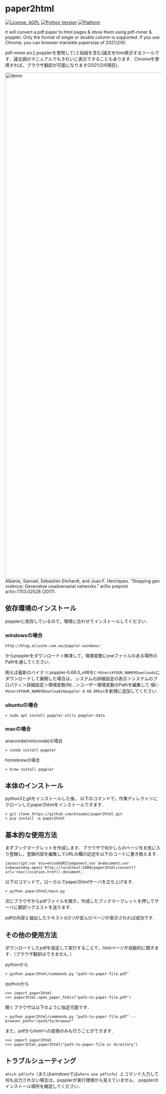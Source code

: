 # paper2html

[![License: AGPL](https://img.shields.io/badge/license-AGPL-yellow)](https://opensource.org/licenses/AGPL-3.0)
[![Python Version](https://img.shields.io/badge/python-3.5|3.7|3.8-blue)](https://github.com/ktaaaki/paper2html)
[![Platform](https://img.shields.io/badge/platform-windows|macos|ubuntu-blue)](https://github.com/ktaaaki/paper2html)

It will convert a pdf paper to html pages & show them using pdf-miner & poppler. Only the format of single or double column is supported. If you use Chrome, you can browser-translate papers(as of 2021/2/6).

pdf-miner.sixとpopplerを使用して(２段組を含む)論文をhtml表示するツールです．論文調のマニュアルでもきれいに表示できることもあります．Chromeを使用すれば，ブラウザ翻訳が可能になります(2021/2/6現在)．

<img width="1633" alt="demo" src="https://user-images.githubusercontent.com/4715386/94166499-54ecb480-fec6-11ea-8155-d44d192445fa.png">
Albanie, Samuel, Sébastien Ehrhardt, and Joao F. Henriques. "Stopping gan violence: Generative unadversarial networks." arXiv preprint arXiv:1703.02528 (2017).

## 依存環境のインストール
popplerに依存しているので，環境に合わせてインストールしてください．

### windowsの場合
`http://blog.alivate.com.au/poppler-windows/`

からpopplerをダウンロード＋解凍して，環境変数にexeファイルのある場所のPathを通してください．

例えば最新のバイナリ:poppler-0.68.0_x86を`C:¥Users¥YOUR_NAME¥Downloads`にダウンロードして展開した場合は，
システムの詳細設定の表示＞システムのプロパティ＞詳細設定＞環境変数(N)...＞ユーザー環境変数のPathを編集して
値`C:¥Users¥YOUR_NAME¥Downloads¥poppler-0.68.0¥bin`を新規に追加してください．

### ubuntuの場合
```
> sudo apt install poppler-utils poppler-data
```
### macの場合
anaconda(miniconda)の場合
```
> conda install poppler
```
homebrewの場合
```
> brew install poppler
```
## 本体のインストール
python3とgitをインストールした後，
以下のコマンドで，作業ディレクトリにクローンしたpaper2htmlをインストールできます．
```
> git clone https://github.com/ktaaaki/paper2html.git
> pip install -e paper2html
```

## 基本的な使用方法
まずブックマークレットを作成します．ブラウザで何かしらのページをお気に入り登録し，登録内容を編集してURLの欄の記述を以下のコードに書き換えます．
```
javascript:var esc=encodeURIComponent;var d=document;var subw=window.open('http://localhost:5000/paper2html/convert?url='+esc(location.href)).document;
```
以下のコマンドで，ローカルでpaper2htmlサーバを立ち上げます．
```shell
> python paper2html/main.py
```
次にブラウザからpdfファイルを開き，作成したブックマークレットを押してサーバに翻訳リクエストを送ります．

pdfの内容と抽出したテキストの2つが並んだページが表示されれば成功です．

## その他の使用方法
ダウンロードしたpdfを指定して実行することで，htmlページが自動的に開きます．（ブラウザ翻訳はできません．）

pythonから
```
> python paper2html/commands.py "path-to-paper-file.pdf"
```
ipythonから
```
>>> import paper2html
>>> paper2html.open_paper_htmls("path-to-paper-file.pdf")
```

開くブラウザは以下のように指定可能です．
```
> python paper2html/commands.py "path-to-paper-file.pdf" --browser_path="/path/to/browser"
```

また，pdfからhtmlへの変換のみも行うことができます．
```
>>> import paper2html
>>> paper2html.paper2html("path-to-paper-file or directory")
```

## トラブルシューティング
`which pdfinfo`（またはwindowsでは`where.exe pdfinfo`）とコマンド入力して何も出力されない場合は，popplerが実行環境から見えていません．
popplerのインストール場所を確認してください．
